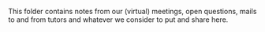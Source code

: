 This folder contains notes from our (virtual) meetings, open questions, mails to and from tutors and whatever we consider to put and share here.
